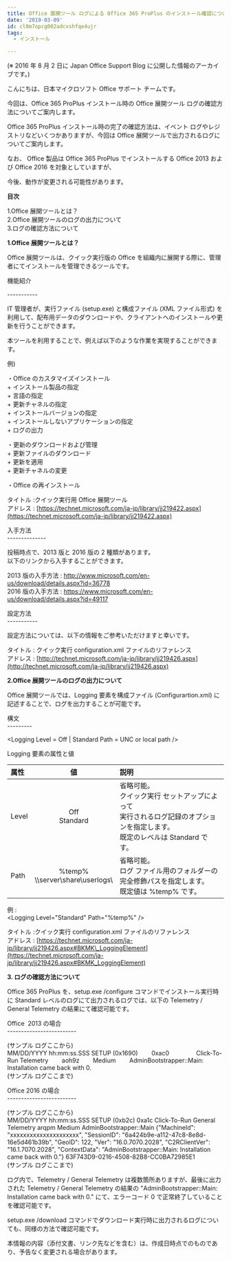```yaml
---
title: Office 展開ツール ログによる Office 365 ProPlus のインストール確認について ( Logging 要素設定によるログの確認方法)
date: '2019-03-09'
id: cl0m7opcg002adcvshfqe4ujr
tags:
  - インストール

---
```


(※ 2016 年 8 月 2 日に Japan Office Support Blog に公開した情報のアーカイブです。)

こんにちは、日本マイクロソフト Office サポート チームです。

  

今回は、Office 365 ProPlus インストール時の Office 展開ツール ログの確認方法についてご案内します。

  

Office 365 ProPlus インストール時の完了の確認方法は、イベント ログやレジストリなどいくつかありますが、今回は Office 展開ツールで出力されるログについてご案内します。

  

  

なお、 Office 製品は Office 365 ProPlus でインストールする Office 2013 および Office 2016 を対象としていますが、

  

今後、動作が変更される可能性があります。

  

  

**目次**

1.Office 展開ツールとは？  
2.Office 展開ツールのログの出力について  
3.ログの確認方法について  

  

  

**1.Office 展開ツールとは？**  

Office 展開ツールは、クイック実行版の Office を組織内に展開する際に、管理者にてインストールを管理できるツールです。

  

  

機能紹介  
  
\-----------

  

IT 管理者が、実行ファイル (setup.exe) と構成ファイル (XML ファイル形式) を利用して、配布用データのダウンロードや、クライアントへのインストールや更新を行うことができます。

  

本ツールを利用することで、例えば以下のような作業を実現することができます。

  

例)  

・Office のカスタマイズインストール  
 \+ インストール製品の指定  
 \+ 言語の指定  
 \+ 更新チャネルの指定  
 \+ インストールバージョンの指定  
 \+ インストールしないアプリケーションの指定  
 \+ ログの出力

  

・更新のダウンロードおよび管理  
 \+ 更新ファイルのダウンロード  
 \+ 更新を適用  
 \+ 更新チャネルの変更

  

・Office の再インストール  

  

タイトル :クイック実行用 Office 展開ツール  
アドレス : [https://technet.microsoft.com/ja-jp/library/jj219422.aspx](https://technet.microsoft.com/ja-jp/library/jj219422.aspx)

  

入手方法  
\--------------  

投稿時点で、2013 版と 2016 版の 2 種類があります。  
以下のリンクから入手することができます。  

  

2013 版の入手方法 : [http://www.microsoft.com/en-us/download/details.aspx?id=36778  
](http://www.microsoft.com/en-us/download/details.aspx?id=36778)
2016 版の入手方法 : [https://www.microsoft.com/en-us/download/details.aspx?id=49117  
](https://www.microsoft.com/en-us/download/details.aspx?id=49117)

  

設定方法  
\-----------  

設定方法については、以下の情報をご参考いただけますと幸いです。

  

タイトル : クイック実行 configuration.xml ファイルのリファレンス  
アドレス : [http://technet.microsoft.com/ja-jp/library/jj219426.aspx](http://technet.microsoft.com/ja-jp/library/jj219426.aspx)

  
**2.Office 展開ツールのログの出力について**  


Office 展開ツールでは、Logging 要素を構成ファイル (Configurartion.xml) に記述することで、ログを出力することが可能です。  

  

構文  
\---------  

<Logging Level = Off | Standard Path = UNC or local path />

  

Logging 要素の属性と値  

|**属性**|**値**|**説明**|
| :--- | :---: | :--- |
|Level|Off<br/>Standard|省略可能。<br/>クイック実行 セットアップによって<br/>実行されるログ記録のオプションを指定します。<br/>既定のレベルは Standard です。|
|Path|%temp%<br/>\\\\server\\share\\userlogs\\ |省略可能。<br/>ログ ファイル用のフォルダーの<br/>完全修飾パスを指定します。<br/>既定値は %temp% です。|


  

  

例 :  
\<Logging Level="Standard" Path="%temp%" \/\>

  

タイトル :クイック実行 configuration.xml ファイルのリファレンス  
アドレス : [https://technet.microsoft.com/ja-jp/library/jj219426.aspx#BKMK\_LoggingElement](https://technet.microsoft.com/ja-jp/library/jj219426.aspx#BKMK_LoggingElement)

  
**3. ログの確認方法について**  


Office 365 ProPlus を、setup.exe /configure コマンドでインストール実行時に Standard レベルのログにて出力されるログでは、以下の Telemetry / General Telemetry の結果にて確認可能です。

  
  

Office  2013 の場合  
\-------------------------  

(サンプル ログここから)  
MM/DD/YYYY hh:mm:ss.SSS SETUP (0x1690)        0xac0                Click-To-Run Telemetry        aoh9z        Medium        AdminBootstrapper::Main: Installation came back with 0.  
(サンプル ログここまで)  

  

Office 2016 の場合  
\-------------------------  

(サンプル ログここから)  
MM/DD/YYYY hh:mm:ss.SSS SETUP (0xb2c) 0xa1c Click-To-Run General Telemetry arqpm Medium AdminBootstrapper::Main {"MachineId": "xxxxxxxxxxxxxxxxxxxxx", "SessionID": "6a424b9e-a112-47c8-8e8d-16e5d461b39b", "GeoID": 122, "Ver": "16.0.7070.2028", "C2RClientVer": "16.1.7070.2028", "ContextData": "AdminBootstrapper::Main: Installation came back with 0."} 63F743D9-0216-4508-82B8-CC0BA72985E1  
(サンプル ログここまで)

  

ログ内で、Telemetry / General Telemetry は複数箇所ありますが、最後に出力された Telemetry / General Telemetry の結果の "AdminBootstrapper::Main: Installation came back with 0." にて、エラーコード 0 で正常終了していることを確認可能です。

  

setup.exe /download コマンドでダウンロード実行時に出力されるログについても、同様の方法で確認可能です。

  

本情報の内容（添付文書、リンク先などを含む）は、作成日時点でのものであり、予告なく変更される場合があります。